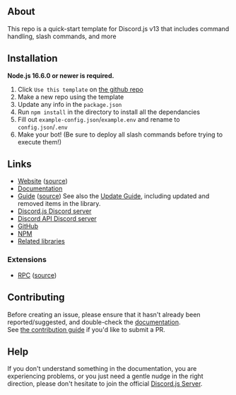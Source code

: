 ## About

This repo is a quick-start template for Discord.js v13 that includes command handling, slash commands, and more

## Installation

**Node.js 16.6.0 or newer is required.**  

1. Click `Use this template` on [the github repo](https://github.com/TSLARoadster/Discord.js-v13-Template) 
2. Make a new repo using the template
3. Update any info in the `package.json`
4. Run `npm install` in the directory to install all the dependancies
5. Fill out `example-config.json`/`example.env` and rename to `config.json`/`.env`
6. Make your bot! (Be sure to deploy all slash commands before trying to execute them!)

## Links

- [Website](https://discord.js.org/) ([source](https://github.com/discordjs/website))
- [Documentation](https://discord.js.org/#/docs)
- [Guide](https://discordjs.guide/) ([source](https://github.com/discordjs/guide))
  See also the [Update Guide](https://discordjs.guide/additional-info/changes-in-v13.html), including updated and removed items in the library.
- [Discord.js Discord server](https://discord.gg/djs)
- [Discord API Discord server](https://discord.gg/discord-api)
- [GitHub](https://github.com/discordjs/discord.js)
- [NPM](https://www.npmjs.com/package/discord.js)
- [Related libraries](https://discord.com/developers/docs/topics/community-resources#libraries)

### Extensions

- [RPC](https://www.npmjs.com/package/discord-rpc) ([source](https://github.com/discordjs/RPC))

## Contributing

Before creating an issue, please ensure that it hasn't already been reported/suggested, and double-check the
[documentation](https://discord.js.org/#/docs).  
See [the contribution guide](https://github.com/discordjs/discord.js/blob/main/.github/CONTRIBUTING.md) if you'd like to submit a PR.

## Help

If you don't understand something in the documentation, you are experiencing problems, or you just need a gentle
nudge in the right direction, please don't hesitate to join the official [Discord.js Server](https://discord.gg/djs).
